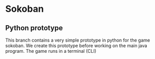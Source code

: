 # Sokoban
## Python prototype

This branch contains a very simple prototype in python for the game sokoban. We create this prototype before working on the main java program.
The game runs in a terminal (CLI)
